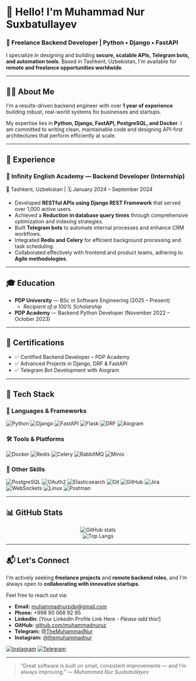 # 👋 Hello! I'm Muhammad Nur Suxbatullayev

### 🎯 Freelance Backend Developer | Python • Django • FastAPI

I specialize in designing and building **secure, scalable APIs, Telegram bots, and automation tools**. Based in Tashkent, Uzbekistan, I'm available for **remote and freelance opportunities worldwide**.

---

## 👨‍💻 About Me

I'm a results-driven backend engineer with over **1 year of experience** building robust, real-world systems for businesses and startups.

My expertise lies in **Python, Django, FastAPI, PostgreSQL, and Docker**. I am committed to writing clean, maintainable code and designing API-first architectures that perform efficiently at scale.

---

## 💼 Experience

### 🏢 Infinity English Academy — Backend Developer (Internship)
📍 Tashkent, Uzbekistan | 🗓️ January 2024 – September 2024

* Developed **RESTful APIs using Django REST Framework** that served over 1,000 active users.
* Achieved a **Reduction in database query times** through comprehensive optimization and indexing strategies.
* Built **Telegram bots** to automate internal processes and enhance CRM workflows.
* Integrated **Redis and Celery** for efficient background processing and task scheduling.
* Collaborated effectively with frontend and product teams, adhering to **Agile methodologies**.

---

## 🎓 Education

* **PDP University** — BSc in Software Engineering (2025 – Present)
    * *Recipient of a 100% Scholarship*
* **PDP Academy** — Backend Python Developer (November 2022 – October 2023)

---

## 📜 Certifications

* ✅ Certified Backend Developer – PDP Academy
* ✅ Advanced Projects in Django, DRF & FastAPI
* ✅ Telegram Bot Development with Aiogram

---

## 🧰 Tech Stack

### 🔧 Languages & Frameworks
![Python](https://img.shields.io/badge/Python-3776AB?style=flat-square&logo=python&logoColor=white)
![Django](https://img.shields.io/badge/Django-092E20?style=flat-square&logo=django&logoColor=white)
![FastAPI](https://img.shields.io/badge/FastAPI-009688?style=flat-square&logo=fastapi&logoColor=white)
![Flask](https://img.shields.io/badge/Flask-000000?style=flat-square&logo=flask&logoColor=white)
![DRF](https://img.shields.io/badge/DRF-FF3C50?style=flat-square&logo=django&logoColor=white)
![Aiogram](https://img.shields.io/badge/Aiogram-2B4F60?style=flat-square&logo=telegram&logoColor=white)

### 🛠 Tools & Platforms
![Docker](https://img.shields.io/badge/Docker-2496ED?style=flat-square&logo=docker&logoColor=white)
![Redis](https://img.shields.io/badge/Redis-DC382D?style=flat-square&logo=redis&logoColor=white)
![Celery](https://img.shields.io/badge/Celery-37814A?style=flat-square&logo=celery&logoColor=white)
![RabbitMQ](https://img.shields.io/badge/RabbitMQ-FF6600?style=flat-square&logo=rabbitmq&logoColor=white)
![Minio](https://img.shields.io/badge/Minio-00A5E0?style=flat-square&logo=minio&logoColor=white)

### 🧠 Other Skills
![PostgreSQL](https://img.shields.io/badge/PostgreSQL-4169E1?style=flat-square&logo=postgresql&logoColor=white)
![OAuth2](https://img.shields.io/badge/OAuth2-673AB7?style=flat-square&logo=oauth&logoColor=white)
![Elasticsearch](https://img.shields.io/badge/Elasticsearch-005571?style=flat-square&logo=elasticsearch&logoColor=white)
![Git](https://img.shields.io/badge/Git-F05032?style=flat-square&logo=git&logoColor=white)
![GitHub](https://img.shields.io/badge/GitHub-181717?style=flat-square&logo=github&logoColor=white)
![Jira](https://img.shields.io/badge/Jira-0052CC?style=flat-square&logo=jira&logoColor=white)
![WebSockets](https://img.shields.io/badge/WebSockets-000000?style=flat-square&logo=websockets&logoColor=white)
![Linux](https://img.shields.io/badge/Linux-FCC624?style=flat-square&logo=linux&logoColor=black)
![Postman](https://img.shields.io/badge/Postman-FF6C37?style=flat-square&logo=postman&logoColor=white)

---

## 📊 GitHub Stats

<p align="center">
  <img src="https://github-readme-stats.vercel.app/api?username=muhammadnuruz&show_icons=true&theme=tokyonight&hide_title=true&count_private=true&hide=prs" alt="GitHub stats" />
  <br/>
  <img src="https://github-readme-stats.vercel.app/api/top-langs/?username=muhammadnuruz&layout=compact&theme=tokyonight" alt="Top Langs" />
</p>

---

## 📬 Let's Connect

I'm actively seeking **freelance projects** and **remote backend roles**, and I'm always open to **collaborating with innovative startups**.

Feel free to reach out via:

* **Email:** muhammadnurpdp@gmail.com
* **Phone:** +998 90 068 92 95
* **LinkedIn:** [Your LinkedIn Profile Link Here - *Please add this!*]
* **GitHub:** [github.com/muhammadnuruz](https://github.com/muhammadnuruz)
* **Telegram:** [@TheMuhammadNur](https://t.me/themuhammadnur)
* **Instagram:** [@themuhammadnur](https://instagram.com/themuhammadnur)

[![Instagram](https://img.shields.io/badge/Instagram-E4405F?logo=instagram&logoColor=white&style=for-the-badge)](https://www.instagram.com/themuhammadnur/)
[![Telegram](https://img.shields.io/badge/Telegram-0088CC?logo=telegram&logoColor=white&style=for-the-badge)](https://t.me/themuhammadnur)

---

> “Great software is built on small, consistent improvements — and I’m always improving.”
> — *Muhammad Nur Suxbatullayev*
